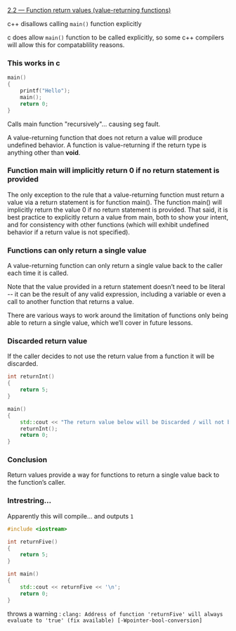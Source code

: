 [2.2 — Function return values (value-returning functions)](https://www.learncpp.com/cpp-tutorial/function-return-values-value-returning-functions/)

c++ disallows calling `main()` function explicitly

c does allow `main()` function to be called explicitly, so some c++ compilers will allow this for compatablility reasons.

### This works in c

```c
main()
{
    printf("Hello");
    main();
    return 0;
}
```

Calls main function "recursively"... causing seg fault.

A value-returning function that does not return a value will produce undefined behavior. A function is value-returning if the return type is anything other than **void**.

### Function main will implicitly return 0 if no return statement is provided

The only exception to the rule that a value-returning function must return a value via a return statement is for function main(). The function main() will implicitly return the value 0 if no return statement is provided. That said, it is best practice to explicitly return a value from main, both to show your intent, and for consistency with other functions (which will exhibit undefined behavior if a return value is not specified).

### Functions can only return a single value

A value-returning function can only return a single value back to the caller each time it is called.

Note that the value provided in a return statement doesn’t need to be literal -- it can be the result of any valid expression, including a variable or even a call to another function that returns a value.

There are various ways to work around the limitation of functions only being able to return a single value, which we’ll cover in future lessons.

### Discarded return value

If the caller decides to not use the return value from a function it will be discarded.

```c++
int returnInt()
{
    return 5;
}

main()
{
    std::cout << "The return value below will be Discarded / will not be used " << "\n";
    returnInt();
    return 0;
}
```

### Conclusion

Return values provide a way for functions to return a single value back to the function’s caller.

### Intrestring...

Apparently this will compile... and outputs `1`

```c++
#include <iostream>

int returnFive()
{
    return 5;
}

int main()
{
    std::cout << returnFive << '\n';
    return 0;
}
```

throws a warning : `clang: Address of function 'returnFive' will always evaluate to 'true' (fix available) [-Wpointer-bool-conversion]`




